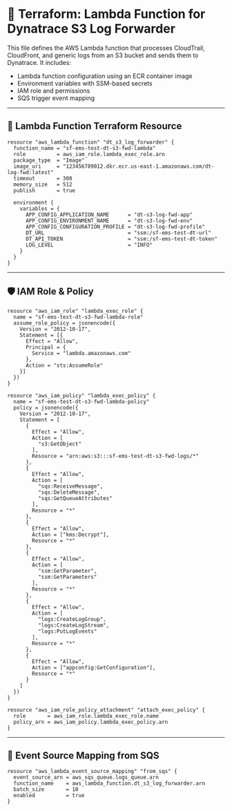 # 🧩 Terraform: Lambda Function for Dynatrace S3 Log Forwarder

This file defines the AWS Lambda function that processes CloudTrail, CloudFront, and generic logs from an S3 bucket and sends them to Dynatrace. It includes:

- Lambda function configuration using an ECR container image
- Environment variables with SSM-based secrets
- IAM role and permissions
- SQS trigger event mapping

---

## 📁 Lambda Function Terraform Resource

```hcl
resource "aws_lambda_function" "dt_s3_log_forwarder" {
  function_name = "sf-ems-test-dt-s3-fwd-lambda"
  role          = aws_iam_role.lambda_exec_role.arn
  package_type  = "Image"
  image_uri     = "123456789012.dkr.ecr.us-east-1.amazonaws.com/dt-log-fwd:latest"
  timeout       = 300
  memory_size   = 512
  publish       = true

  environment {
    variables = {
      APP_CONFIG_APPLICATION_NAME      = "dt-s3-log-fwd-app"
      APP_CONFIG_ENVIRONMENT_NAME      = "dt-s3-log-fwd-env"
      APP_CONFIG_CONFIGURATION_PROFILE = "dt-s3-log-fwd-profile"
      DT_URL                           = "ssm:/sf-ems-test-dt-url"
      DT_API_TOKEN                     = "ssm:/sf-ems-test-dt-token"
      LOG_LEVEL                        = "INFO"
    }
  }
}
```

---

## 🛡 IAM Role & Policy

```hcl
resource "aws_iam_role" "lambda_exec_role" {
  name = "sf-ems-test-dt-s3-fwd-lambda-role"
  assume_role_policy = jsonencode({
    Version = "2012-10-17",
    Statement = [{
      Effect = "Allow",
      Principal = {
        Service = "lambda.amazonaws.com"
      },
      Action = "sts:AssumeRole"
    }]
  })
}

resource "aws_iam_policy" "lambda_exec_policy" {
  name = "sf-ems-test-dt-s3-fwd-lambda-policy"
  policy = jsonencode({
    Version = "2012-10-17",
    Statement = [
      {
        Effect = "Allow",
        Action = [
          "s3:GetObject"
        ],
        Resource = "arn:aws:s3:::sf-ems-test-dt-s3-fwd-logs/*"
      },
      {
        Effect = "Allow",
        Action = [
          "sqs:ReceiveMessage",
          "sqs:DeleteMessage",
          "sqs:GetQueueAttributes"
        ],
        Resource = "*"
      },
      {
        Effect = "Allow",
        Action = ["kms:Decrypt"],
        Resource = "*"
      },
      {
        Effect = "Allow",
        Action = [
          "ssm:GetParameter",
          "ssm:GetParameters"
        ],
        Resource = "*"
      },
      {
        Effect = "Allow",
        Action = [
          "logs:CreateLogGroup",
          "logs:CreateLogStream",
          "logs:PutLogEvents"
        ],
        Resource = "*"
      },
      {
        Effect = "Allow",
        Action = ["appconfig:GetConfiguration"],
        Resource = "*"
      }
    ]
  })
}

resource "aws_iam_role_policy_attachment" "attach_exec_policy" {
  role       = aws_iam_role.lambda_exec_role.name
  policy_arn = aws_iam_policy.lambda_exec_policy.arn
}
```

---

## 🔁 Event Source Mapping from SQS

```hcl
resource "aws_lambda_event_source_mapping" "from_sqs" {
  event_source_arn = aws_sqs_queue.logs_queue.arn
  function_name    = aws_lambda_function.dt_s3_log_forwarder.arn
  batch_size       = 10
  enabled          = true
}
```

